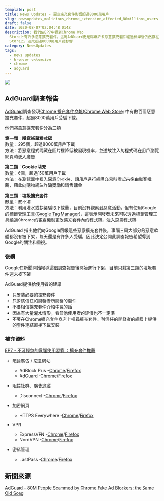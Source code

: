 ```yaml
---
template: post
title: News Updates - 惡意擴充套件影響超過8000萬用戶
slug: newsupdates_malicious_chrome_extension_affected_80millions_users
draft: false
date: 2020-08-07T02:04:48.014Z
description: 我們在EP7中提到Chrome Web
  Store上有許多惡意擴充套件，這周AdGuard更是踢爆許多惡意擴充套件經過檢舉後依然存在於Chrome Web Storehrome Web
  Store上，造成超過8000萬用戶受影響
category: NewsUpdates
tags:
  - news updates
  - browser extension
  - chrome
  - adguard
---
```

![](/media/adguard_maliciousextension_cover.jpg)

## AdGuard調查報告

[AdGuard](https://adguard.com/zh_tw/welcome.html)調查發現[Chrome 擴充套件商城(Chrome Web Store)](https://chrome.google.com/webstore/category/extensions?hl=zh-TW) 中有數百個惡意擴充套件，超過8000萬用戶受騙下載。

他們將惡意擴充套件分為三類

**第一類：隱寫術藏程式碼**\
數量：295個，超過8000萬用戶下載\
方法：將惡意程式碼藏在圖片裡降低被發現機率，並透故注入的程式碼在用戶瀏覽網頁時嵌入廣告

**第二類：Cookie 填充**\
數量：6個，超過150萬用戶下載\
方法：在瀏覽器中插入惡意Cookie，讓用戶進行網購交易時看起來像由駭客推薦，藉此向購物網站詐騙獎勵和銷售傭金

**第三類：垃圾擴充套件**\
數量：數不清\
方法：利用灌水或抄襲騙取下載量，目前沒有觀察到惡意活動，但有使用Google的[標籤管理工具(Google Tag Manager)](https://marketingplatform.google.com/intl/zh-CN_cn/about/tag-manager/)，這表示開發者未來可以透過標籤管理工具繞過Chrome的審查機制更改擴充套件內的程式碼，注入惡意程式碼

AdGuard 指出他們向Google回報這些惡意擴充套件後，事隔三周大部分的惡意軟體都沒有被下架，每天還是有許多人受騙，因此決定公開此調查報告希望得到Google的關注和重視。

### 後續

Google在新聞開始報導這個調查報告後開始進行下架，目前只剩第三類的垃圾套件還未被下架

AdGuard提供給使用者的建議

* 只安裝必要的擴充套件 
* 只安裝信任的開發者所開發的套件
* 不要相信擴充套件介紹中說的話
* 因為有大量灌水情形，看其他使用者的評價也不一定準
* 不要在Chrome擴充套件商店上搜尋擴充套件，到信任的開發者的網頁上提供的套件連結直接下載安裝

### 補充資料

[EP7 - 不可輕忽的電腦使用習慣 ：擴充套件推薦](https://infosecdecompress.com/posts/ep7-computer-habits-that-shouldnt-be-contempted#%E5%AE%89%E5%85%A8%E7%9A%84%E7%80%8F%E8%A6%BD%E7%B6%B2%E9%A0%81)

* 阻擋廣告 / 惡意網站

  * AdBlock Plus -[Chrome](https://chrome.google.com/webstore/detail/adblock-plus-free-ad-bloc/cfhdojbkjhnklbpkdaibdccddilifddb?hl=zh-TW)/[Firefox](https://addons.mozilla.org/zh-TW/firefox/addon/adblock-plus/)
  * AdGuard -[Chrome](https://chrome.google.com/webstore/detail/adguard-adblocker/bgnkhhnnamicmpeenaelnjfhikgbkllg?hl=zh-tw)/[Firefox](https://addons.mozilla.org/zh-TW/firefox/addon/adguard-adblocker)
* 阻擋社群、廣告追蹤

  * Disconnect -[Chrome](https://chrome.google.com/webstore/detail/disconnect/jeoacafpbcihiomhlakheieifhpjdfeo?hl=zh-tw)/[Firefox](https://addons.mozilla.org/zh-TW/firefox/addon/disconnect/)
* 加密網頁

  * HTTPS Everywhere -[Chrome](https://chrome.google.com/webstore/detail/https-everywhere/gcbommkclmclpchllfjekcdonpmejbdp?hl=zh-tw)/[Firefox](https://addons.mozilla.org/zh-TW/firefox/addon/https-everywhere/)
* VPN

  * ExpressVPN -[Chrome](https://chrome.google.com/webstore/detail/expressvpn-vpn-proxy-to-u/fgddmllnllkalaagkghckoinaemmogpe?hl=zh-tw)/[Firefox](https://addons.mozilla.org/zh-TW/firefox/addon/expressvpn/)
  * NordVPN -[Chrome](https://chrome.google.com/webstore/detail/nordvpn-1-vpn-proxy-exten/fjoaledfpmneenckfbpdfhkmimnjocfa?hl=zh-tw)/[Firefox](https://addons.mozilla.org/zh-TW/firefox/addon/nordvpn-proxy-extension/)
* 密碼管理

  * LastPass -[Chrome](https://chrome.google.com/webstore/detail/lastpass-free-password-ma/hdokiejnpimakedhajhdlcegeplioahd?hl=zh-tw)/[Firefox](https://addons.mozilla.org/zh-TW/firefox/addon/lastpass-password-manager/?src=search)

## 新聞來源

[AdGuard - 80M People Scammed by Chrome Fake Ad Blockers: the Same Old Song](https://adguard.com/en/blog/fake-ad-blockers-part-3.html)